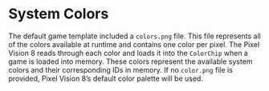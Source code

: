 # System Colors

The default game template included a `colors.png` file. This file represents all of the colors available at runtime and contains one color per pixel. The Pixel Vision 8 reads through each color and loads it into the `ColorChip` when a game is loaded into memory. These colors represent the available system colors and their corresponding IDs in memory. If no `color.png` file is provided, Pixel Vision 8’s default color palette will be used.


